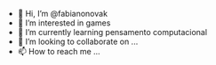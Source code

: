 - 👋 Hi, I’m @fabianonovak
- 👀 I’m interested in  games
- 🌱 I’m currently learning  pensamento computacional
- 💞️ I’m looking to collaborate on ...
- 📫 How to reach me ...

<!---
fabianonovak/fabianonovak is a ✨ special ✨ repository because its `README.md` (this file) appears on your GitHub profile.
You can click the Preview link to take a look at your changes.
--->
